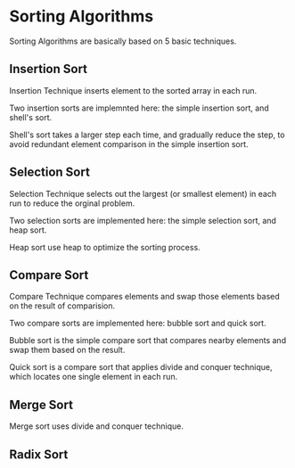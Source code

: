 # Sorting Algorithms

Sorting Algorithms are basically based on 5 basic techniques.

## Insertion Sort

Insertion Technique inserts element to the sorted array in each run.

Two insertion sorts are implemnted here: the simple insertion sort, and shell's sort.

Shell's sort takes a larger step each time, and gradually reduce the step, to avoid redundant element comparison in the simple insertion sort.


## Selection Sort

Selection Technique selects out the largest (or smallest element) in each run to reduce the orginal problem.

Two selection sorts are implemented here: the simple selection sort, and heap sort.

Heap sort use heap to optimize the sorting process.


## Compare Sort

Compare Technique compares elements and swap those elements based on the result of comparision.

Two compare sorts are implemented here: bubble sort and quick sort.

Bubble sort is the simple compare sort that compares nearby elements and swap them based on the result.

Quick sort is a compare sort that applies divide and conquer technique, which locates one single element in each run.


## Merge Sort

Merge sort uses divide and conquer technique.

## Radix Sort